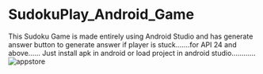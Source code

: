 # SudokuPlay_Android_Game
This Sudoku Game is made entirely using Android Studio  and has generate answer button to generate answer if player is stuck.......for API 24 and above......
Just install apk in android or load project in android studio............
![appstore](https://github.com/Rahul16001/SudokuPlay_Android_Game/assets/98033138/e239837d-57c4-48e3-bad3-479a4edf75e2)

